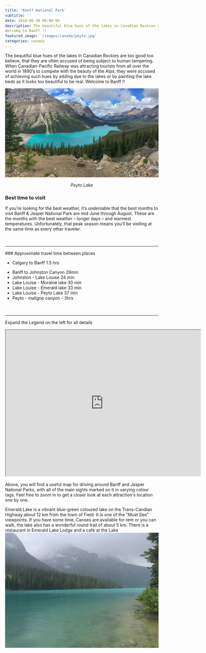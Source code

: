 ```yaml
---
title: 'Banff National Park'
subtitle: ''
date: 2018-06-30 00:00:00
description: The beautiful blue hues of the lakes in Canadian Rockies are too good too believe, that they are often accused of being subject to human tampering. When Canadian-Pacific Railway was attracting tourists from all over the world in 1890’s to compete with the beauty of the Alps, they were accused of achieving such hues by adding dye to the lakes or by painting the lake beds as it looks too beautiful to be real.
Welcome to Banff !!
featured_image: '/images/canada/peyto.jpg'
categories: canada
---
```


The beautiful blue hues of the lakes in Canadian Rockies are too good too believe, that they are often accused of being subject to human tampering. When Canadian-Pacific Railway was attracting tourists from all over the world in 1890’s to compete with the beauty of the Alps, they were accused of achieving such hues by adding dye to the lakes or by painting the lake beds as it looks too beautiful to be real.
Welcome to Banff !!

![](/images/canada/peyto.jpg)
*<center class="image-caption">Peyto Lake</center>*

### Best time to visit
If you’re looking for the best weather, it’s undeniable that the best months to visit Banff & Jasper National Park are mid June through August. These are the months with the best weather – longer days – and warmest temperatures. Unfortunately, that peak season means you’ll be visiting at the same time as every other traveler.
<br><br><br>
<hr>
### Approximate travel time between places

* Calgary to Banff  1.5 hrs
- Banff to Johnston Canyon  26min
- Johnston - Lake Louise  24 min
- Lake Louise - Moraine lake 30 min
- Lake Louise - Emerald lake 33 min
- Lake Louise - Peyto Lake 37 min
- Peyto - maligne canyon - 3hrs
<br><br><br>
<hr>


Expand the Legend on the left for all details
<p class="responsive-iframe-container">
  <iframe class="responsive-iframe" src="https://www.google.com/maps/d/embed?mid=1unYNtzAFLw_WEP9Eh3HRHXd8KAswAlU-" width="640" height="480"></iframe>
</p>


Above, you will find a useful map for driving around Banff and Jasper National Parks, with all of the main sights marked on it in varying colour tags. Feel free to zoom in to get a closer look at each attraction's location one by one.


Emerald Lake is a vibrant blue-green coloured lake on the Trans-Candian Highway about 12 km from the town of Field. It is one of the "Must See" viewpoints. If you have some time, Canoes are available for rent or you can walk, the lake also has a wonderful round trail of about 5 km. There is a restaurant in Emerald Lake Lodge and a cafe at the Lake
![](/images/canada/IMG_8399.jpg)






